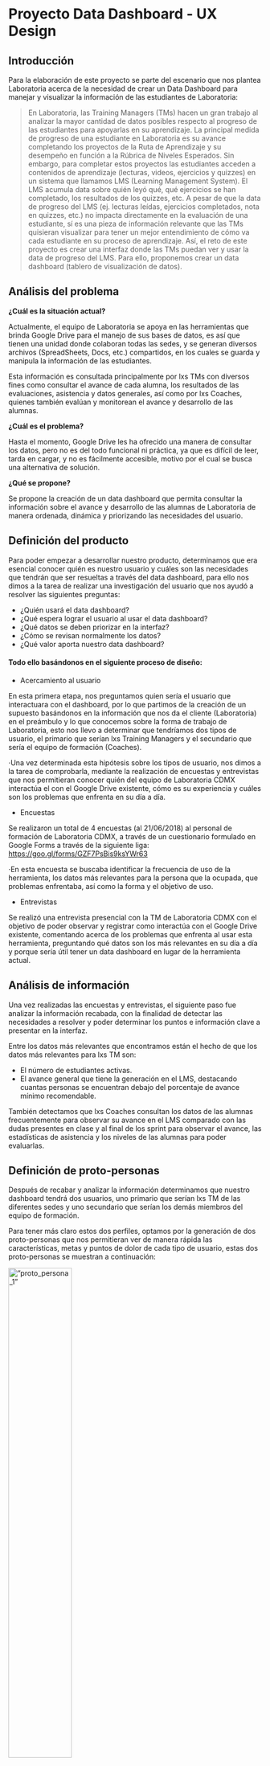 # Proyecto Data Dashboard - UX Design
## Introducción
Para la elaboración de este proyecto se parte del escenario que nos plantea Laboratoria acerca de la necesidad de crear un Data Dashboard para manejar y visualizar la información de las estudiantes de Laboratoria:
>En Laboratoria, las Training Managers (TMs) hacen un gran trabajo al analizar la mayor cantidad de datos posibles respecto al progreso de las estudiantes para apoyarlas en su aprendizaje.
>La principal medida de progreso de una estudiante en Laboratoria es su avance completando los proyectos de la Ruta de Aprendizaje y su desempeño en función a la Rúbrica de Niveles Esperados. Sin embargo, para completar estos proyectos las estudiantes acceden a contenidos de aprendizaje (lecturas, videos, ejercicios y quizzes) en un sistema que llamamos LMS (Learning Management System). El LMS acumula data sobre quién leyó qué, qué ejercicios se han completado, los resultados de los quizzes, etc.
>A pesar de que la data de progreso del LMS (ej. lecturas leídas, ejercicios completados, nota en quizzes, etc.) no impacta directamente en la evaluación de una estudiante, sí es una pieza de información relevante que las TMs quisieran visualizar para tener un mejor entendimiento de cómo va cada estudiante en su proceso de aprendizaje.
>Así, el reto de este proyecto es crear una interfaz donde las TMs puedan ver y usar la data de progreso del LMS. Para ello, proponemos crear un data dashboard (tablero de visualización de datos).

## Análisis del problema
**¿Cuál es la situación actual?**

Actualmente,  el equipo de Laboratoria se apoya en las herramientas que brinda Google Drive para el manejo de sus bases de datos, es así que tienen una unidad donde colaboran todas las sedes, y se generan diversos archivos (SpreadSheets, Docs, etc.) compartidos, en los cuales se guarda y manipula la información de las estudiantes. 

Esta información es consultada principalmente por lxs TMs con diversos fines como consultar el avance de cada alumna, los resultados de las evaluaciones, asistencia y datos generales, así como  por lxs Coaches, quienes también evalúan y monitorean el avance y desarrollo de las alumnas.

**¿Cuál es el problema?**

Hasta el momento, Google Drive les ha ofrecido una manera de consultar los datos, pero no es del todo funcional ni práctica, ya que es difícil de leer, tarda en cargar, y no es fácilmente accesible, motivo por el cual se busca una alternativa de solución.

**¿Qué se propone?**

Se propone la creación de un data dashboard que permita consultar la información sobre el avance y desarrollo de las alumnas de Laboratoria de manera ordenada, dinámica y priorizando las necesidades del usuario.

## Definición del producto
Para poder empezar a desarrollar nuestro producto, determinamos que era esencial conocer quién es nuestro usuario y cuáles son las necesidades que tendrán que ser resueltas a través del data dashboard, para ello nos dimos a la tarea de realizar una investigación del usuario que nos ayudó a resolver las siguientes preguntas: 
* ¿Quién usará el data dashboard?
* ¿Qué espera lograr el usuario al usar el data dashboard?
* ¿Qué datos se deben priorizar en la interfaz?
* ¿Cómo se revisan normalmente los datos?
* ¿Qué valor aporta nuestro data dashboard?

#### Todo ello basándonos en el siguiente proceso de diseño:

* Acercamiento al usuario

En esta primera etapa, nos preguntamos quien sería el usuario que interactuara con el dashboard, por lo que partimos de la creación de un supuesto basándonos en la información que nos da el cliente (Laboratoria) en el preámbulo y  lo que conocemos sobre la forma de trabajo de Laboratoria, esto nos llevo a determinar que tendríamos dos tipos de usuario, el primario que serían lxs Training Managers y el secundario que sería el equipo de formación (Coaches).

⋅Una vez determinada esta hipótesis sobre los tipos de usuario, nos dimos a la tarea de comprobarla, mediante la realización de encuestas y entrevistas que nos permitieran conocer quién del equipo de Laboratoria CDMX interactúa el con el Google Drive existente, cómo es su experiencia y cuáles son los problemas que enfrenta en su día a día.

* Encuestas

Se realizaron un total de 4 encuestas (al 21/06/2018) al personal de formación de Laboratoria CDMX, a través de un cuestionario formulado en Google Forms a través de la siguiente liga:  https://goo.gl/forms/GZF7PsBis9ksYWr63  

⋅En esta encuesta se buscaba identificar la frecuencia de uso de la herramienta, los datos más relevantes para la persona que la ocupada, que problemas enfrentaba, así como la forma y el objetivo de uso.

* Entrevistas

Se realizó una entrevista presencial con la TM de Laboratoria CDMX con el objetivo de poder observar y registrar como interactúa con el Google Drive existente, comentando acerca de los problemas que enfrenta al usar esta herramienta, preguntando qué datos son los más relevantes en su día a día y porque sería útil tener un data dashboard en lugar de la herramienta actual.

## Análisis de información

Una vez realizadas las encuestas y entrevistas, el siguiente paso fue analizar la información recabada, con la finalidad de detectar las necesidades a resolver y poder determinar los puntos e información clave a presentar en la interfaz.

Entre los datos más relevantes que encontramos están el hecho de que los datos más relevantes para lxs TM son:

* El número de estudiantes activas.
* El avance general que tiene la generación en el LMS, destacando cuantas personas se encuentran debajo del porcentaje de avance mínimo recomendable.

También detectamos que lxs Coaches consultan los datos de las alumnas frecuentemente para observar su avance en el LMS comparado con las dudas presentes en clase y  al final de los sprint para observar el avance, las estadísticas de asistencia y los niveles de las alumnas para poder evaluarlas.

## Definición de proto-personas

Después de recabar y analizar la información determinamos que nuestro dashboard tendrá dos usuarios, uno primario que serían lxs TM de las diferentes sedes y uno secundario que serían los demás miembros del equipo de formación.

Para tener más claro estos dos perfiles, optamos por la generación de dos proto-personas que nos permitieran ver de manera rápida las características, metas y puntos de dolor de cada tipo de usuario, estas dos proto-personas se muestran a continuación:

<img src=/media/jpg/proto_persona_1.jpg alt=”proto_persona_1” width="50%" height="50%">
<img src=/media/jpg/proto_persona_2.jpg alt=”proto_persona_2” width="50%" height="50%">

## Definición de requerimientos

Con toda la información disponible hasta el momento, generamos una lista de requerimientos básicos para que la experiencia del usuario con nuestra interfaz sea favorable, estos requerimientos se plantean como parte integral del MVP a entregar en el primer sprint y son:

- Que la primera tarea a realizar por el usuario en la interfaz será ingresar su nombre y sede a la que pertenece.
- Si se detecta que no se ingresaron los datos de inicio necesarios, la plataforma deberá enviar un mensaje de error.
- A al entrar el dashboard deberá despliegar en la pantalla principal los datos que se detectaron como más relevantes:

    * Número de estudiantes activas en generación de la sede del usuario.
    * Avance general en el LMS, destacando el número de alumnas debajo del avance mínimo esperado.

- Paralelamente, se debe presentar una barra lateral que indique al usuario el nombre con el que se ha logueado, y los filtros para cambiar de sede o generación que quiere consultar.
- Estos filtros deberán ser accionados mediante un botón
- Deberá existir la opción de cerrar sesión
- La interfaz debe ser sencilla y legible
- Todos los datos y gráficas mostrados deberán ser accionables (aportar información que ayude a la toma de decisiones)

## Proceso de sketching

**Sketch inicial**

Partiendo del preámbulo y del conocimiento previo sobre la forma de trabajar de Laboratoria, se elaboró un sketch de lo que para nosotras sería lo más importante para una TM. 


<img src=/media/gif/propuesta_sketch_01.gif alt=”segunda_propuesta_de_sketch” width="50%" height="50%">

_Primera propuesta de sketch antes de acercarnos al usuario_

<img src=/media/gif/propuesta_sketch_02.gif alt=”segunda_propuesta_de_sketch” width="50%" height="50%">

_Segunda propuesta de sketch antes de acercarnos al usuario_

**Adaptación del sketch**

Teniendo como base el sketch inicial, se realizó una adaptación tomando en cuenta la información obtenida mediante la entrevista y las encuestas.

<img src=/media/gif/sketch_desktop_v2.gif alt=”segunda_propuesta_de_sketch_desktop” width="50%" height="50%">

_Propuesta de sketch para escritorio despúes de acercarnos al usuario_

<img src=/media/gif/sketch_mobile_v2.gif alt=”segunda_propuesta_de_sketch_mobile” width="25%" height="25%">

_Propuesta de sketch para movil despúes de acercarnos al usuario_

**Testeo del sketch**

Esta adaptación del sketch se lleva a prueba con dos usuarios potenciales para obtener su feedback y detectar puntos a mejorar.

Entre las observaciones más importantes que nos hicieron esta el buscar una alternativa para la palabra _filtrar_, ya que esta genera confusiones y no dice exactamente al usuario para que sirve el botón donde se usa.

## Diseño de la interfaz de usuario
* Selección de paleta de colores
* Selección de tipografía


